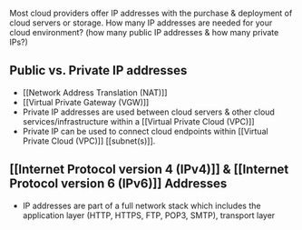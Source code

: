 Most cloud providers offer IP addresses with the purchase & deployment of cloud servers or storage. How many IP addresses are needed for your cloud environment? (how many public IP addresses & how many private IPs?)
## Public vs. Private IP addresses
- [[Network Address Translation (NAT)]]
- [[Virtual Private Gateway (VGW)]]
- Private IP addresses are used between cloud servers & other cloud services/infrastructure within a [[Virtual Private Cloud (VPC)]]
- Private IP can be used to connect cloud endpoints within [[Virtual Private Cloud (VPC)]] [[subnet(s)]].
## [[Internet Protocol version 4 (IPv4)]] & [[Internet Protocol version 6 (IPv6)]] Addresses
- IP addresses are part of a full network stack which includes the application layer (HTTP, HTTPS, FTP, POP3, SMTP), transport layer

